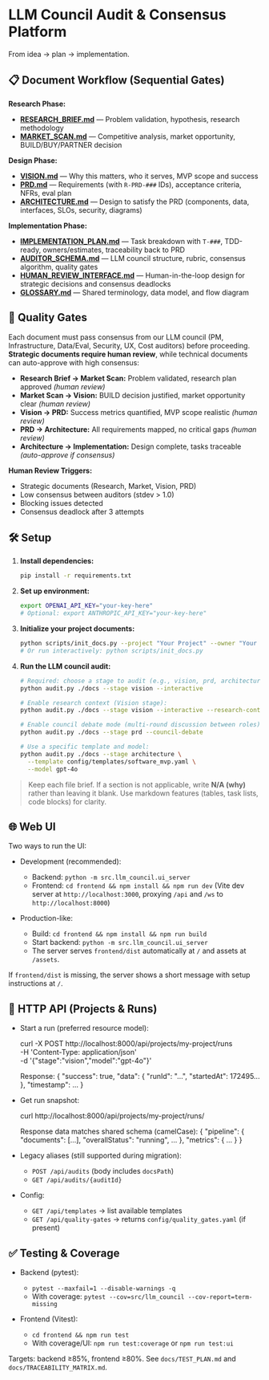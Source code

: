 # LLM Council Audit & Consensus Platform

From idea → plan → implementation.

## 📋 Document Workflow (Sequential Gates)

**Research Phase:**

- **[RESEARCH_BRIEF.md](./docs/RESEARCH_BRIEF.md)** — Problem validation, hypothesis, research methodology
- **[MARKET_SCAN.md](./docs/MARKET_SCAN.md)** — Competitive analysis, market opportunity, BUILD/BUY/PARTNER decision

**Design Phase:**

- **[VISION.md](./docs/VISION.md)** — Why this matters, who it serves, MVP scope and success
- **[PRD.md](./docs/PRD.md)** — Requirements (with `R-PRD-###` IDs), acceptance criteria, NFRs, eval plan
- **[ARCHITECTURE.md](./docs/ARCHITECTURE.md)** — Design to satisfy the PRD (components, data, interfaces, SLOs, security, diagrams)

**Implementation Phase:**

- **[IMPLEMENTATION_PLAN.md](./docs/IMPLEMENTATION_PLAN.md)** — Task breakdown with `T-###`, TDD-ready, owners/estimates, traceability back to PRD
- **[AUDITOR_SCHEMA.md](./docs/AUDITOR_SCHEMA.md)** — LLM council structure, rubric, consensus algorithm, quality gates
- **[HUMAN_REVIEW_INTERFACE.md](./docs/HUMAN_REVIEW_INTERFACE.md)** — Human-in-the-loop design for strategic decisions and consensus deadlocks
 - **[GLOSSARY.md](./docs/GLOSSARY.md)** — Shared terminology, data model, and flow diagram

## 🚪 Quality Gates

Each document must pass consensus from our LLM council (PM, Infrastructure, Data/Eval, Security, UX, Cost auditors) before proceeding. **Strategic documents require human review**, while technical documents can auto-approve with high consensus:

- **Research Brief → Market Scan:** Problem validated, research plan approved _(human review)_
- **Market Scan → Vision:** BUILD decision justified, market opportunity clear _(human review)_
- **Vision → PRD:** Success metrics quantified, MVP scope realistic _(human review)_
- **PRD → Architecture:** All requirements mapped, no critical gaps _(human review)_
- **Architecture → Implementation:** Design complete, tasks traceable _(auto-approve if consensus)_

**Human Review Triggers:**

- Strategic documents (Research, Market, Vision, PRD)
- Low consensus between auditors (stdev > 1.0)
- Blocking issues detected
- Consensus deadlock after 3 attempts

## 🛠️ Setup

1. **Install dependencies:**

   ```bash
   pip install -r requirements.txt
   ```

2. **Set up environment:**

   ```bash
   export OPENAI_API_KEY="your-key-here"
   # Optional: export ANTHROPIC_API_KEY="your-key-here"
   ```

3. **Initialize your project documents:**

   ```bash
   python scripts/init_docs.py --project "Your Project" --owner "Your Name"
   # Or run interactively: python scripts/init_docs.py
   ```

4. **Run the LLM council audit:**

   ```bash
   # Required: choose a stage to audit (e.g., vision, prd, architecture)
   python audit.py ./docs --stage vision --interactive

   # Enable research context (Vision stage):
   python audit.py ./docs --stage vision --interactive --research-context

   # Enable council debate mode (multi-round discussion between roles):
   python audit.py ./docs --stage prd --council-debate

   # Use a specific template and model:
   python audit.py ./docs --stage architecture \
     --template config/templates/software_mvp.yaml \
     --model gpt-4o
   ```

> Keep each file brief. If a section is not applicable, write **N/A (why)** rather than leaving it blank.
> Use markdown features (tables, task lists, code blocks) for clarity.

## 🌐 Web UI

Two ways to run the UI:

- Development (recommended):
  - Backend: `python -m src.llm_council.ui_server`
  - Frontend: `cd frontend && npm install && npm run dev` (Vite dev server at `http://localhost:3000`, proxying `/api` and `/ws` to `http://localhost:8000`)

- Production-like:
  - Build: `cd frontend && npm install && npm run build`
  - Start backend: `python -m src.llm_council.ui_server`
  - The server serves `frontend/dist` automatically at `/` and assets at `/assets`.

If `frontend/dist` is missing, the server shows a short message with setup instructions at `/`.

## 🔌 HTTP API (Projects & Runs)

- Start a run (preferred resource model):

  curl -X POST http://localhost:8000/api/projects/my-project/runs \
    -H 'Content-Type: application/json' \
    -d '{"stage":"vision","model":"gpt-4o"}'

  Response:
  { "success": true, "data": { "runId": "...", "startedAt": 172495... }, "timestamp": ... }

- Get run snapshot:

  curl http://localhost:8000/api/projects/my-project/runs/<runId>

  Response data matches shared schema (camelCase):
  { "pipeline": { "documents": [...], "overallStatus": "running", ... }, "metrics": { ... } }

- Legacy aliases (still supported during migration):
  - `POST /api/audits` (body includes `docsPath`)
  - `GET /api/audits/{auditId}`

- Config:
  - `GET /api/templates` → list available templates
  - `GET /api/quality-gates` → returns `config/quality_gates.yaml` (if present)

## ✅ Testing & Coverage

- Backend (pytest):
  - `pytest --maxfail=1 --disable-warnings -q`
  - With coverage: `pytest --cov=src/llm_council --cov-report=term-missing`

- Frontend (Vitest):
  - `cd frontend && npm run test`
  - With coverage/UI: `npm run test:coverage` or `npm run test:ui`

Targets: backend ≥85%, frontend ≥80%. See `docs/TEST_PLAN.md` and `docs/TRACEABILITY_MATRIX.md`.
